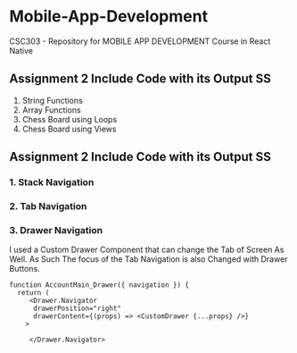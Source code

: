 # Mobile-App-Development
CSC303 - Repository for MOBILE APP DEVELOPMENT Course in React Native

## Assignment 2 Include Code with its Output SS
1. String Functions
2. Array Functions
3. Chess Board using Loops
4. Chess Board using Views

## Assignment 2 Include Code with its Output SS
### 1. Stack Navigation 
### 2. Tab Navigation 
### 3. Drawer Navigation

I used a Custom  Drawer Component that can change the Tab of Screen As Well.
As Such The focus of the Tab Navigation is also Changed with Drawer Buttons.

```
function AccountMain_Drawer({ navigation }) {
  return (
     <Drawer.Navigator
      drawerPosition="right"
      drawerContent={(props) => <CustomDrawer {...props} />}
    > 
      
     </Drawer.Navigator>
```
